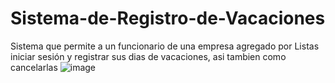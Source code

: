 # Sistema-de-Registro-de-Vacaciones
Sistema que permite a un funcionario de una empresa agregado por Listas iniciar sesión y registrar sus dias de vacaciones, asi tambien como cancelarlas
![image](https://github.com/dayronmyrie/SistemaVacaciones/assets/120540128/9c3ae211-8bfb-48dd-883e-9212cbaa43a4)

